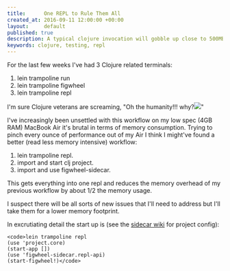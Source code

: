 ```yaml
---
title:      One REPL to Rule Them All
created_at: 2016-09-11 12:00:00 +00:00
layout:     default
published: true
description: A typical clojure invocation will gobble up close to 500MB. If you're running a ClojureScript project that'll be 1G for figwheel and a Clojure nREPL. I think I've found an improved workflow that reduces that memory pressure.
keywords: clojure, testing, repl
---
```


For the last few weeks I've had 3 Clojure related terminals:

1. lein trampoline run
2. lein trampoline figwheel
3. lein trampoline repl

I'm sure Clojure veterans are screaming, "Oh the humanity!!! why?![](?)"

I've increasingly been unsettled with this workflow on my low spec (4GB RAM) MacBook Air it's brutal in terms of memory consumption. Trying to pinch every ounce of performance out of my Air I think I might've found a better (read less memory intensive) workflow:

1. lein trampoline repl.
2. import and start clj project.
2. import and use figwheel-sidecar.

This gets everything into one repl and reduces the memory overhead of my previous workflow by about 1/2 the memory usage.

I suspect there will be all sorts of new issues that I'll need to address but I'll take them for a lower memory footprint.

In excrutiating detail the start up is (see the [sidecar wiki](https://github.com/bhauman/lein-figwheel/wiki/Using-the-Figwheel-REPL-within-NRepl) for project config):

    <code>lein trampoline repl
    (use 'project.core)
    (start-app [])
    (use 'figwheel-sidecar.repl-api)
    (start-figwheel!)</code>
